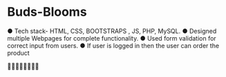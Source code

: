# Buds-Blooms


● Tech stack- HTML, CSS, BOOTSTRAPS , JS, PHP, MySQL.
● Designed multiple Webpages for complete functionality.
● Used form validation for correct input from users.
● If user is logged in then the user can order the product

🌹💐🌷🥀🌺🌸🌼🌻
